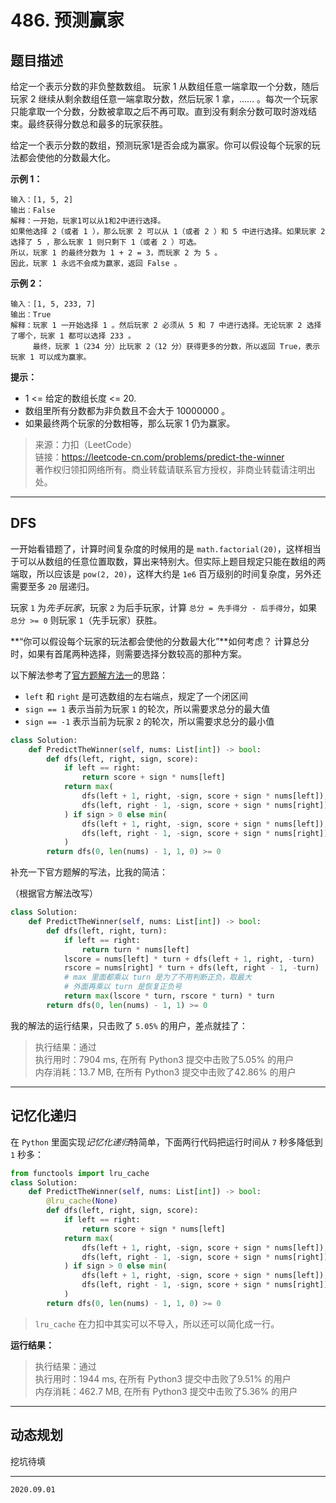 # 486. 预测赢家

## 题目描述

给定一个表示分数的非负整数数组。 玩家 1 从数组任意一端拿取一个分数，随后玩家 2 继续从剩余数组任意一端拿取分数，然后玩家 1 拿，…… 。每次一个玩家只能拿取一个分数，分数被拿取之后不再可取。直到没有剩余分数可取时游戏结束。最终获得分数总和最多的玩家获胜。

给定一个表示分数的数组，预测玩家1是否会成为赢家。你可以假设每个玩家的玩法都会使他的分数最大化。

**示例 1：**

```text
输入：[1, 5, 2]
输出：False
解释：一开始，玩家1可以从1和2中进行选择。
如果他选择 2（或者 1 ），那么玩家 2 可以从 1（或者 2 ）和 5 中进行选择。如果玩家 2 选择了 5 ，那么玩家 1 则只剩下 1（或者 2 ）可选。
所以，玩家 1 的最终分数为 1 + 2 = 3，而玩家 2 为 5 。
因此，玩家 1 永远不会成为赢家，返回 False 。
```

**示例 2：**

```text
输入：[1, 5, 233, 7]
输出：True
解释：玩家 1 一开始选择 1 。然后玩家 2 必须从 5 和 7 中进行选择。无论玩家 2 选择了哪个，玩家 1 都可以选择 233 。
     最终，玩家 1（234 分）比玩家 2（12 分）获得更多的分数，所以返回 True，表示玩家 1 可以成为赢家。
```

**提示：**

- 1 <= 给定的数组长度 <= 20.
- 数组里所有分数都为非负数且不会大于 10000000 。
- 如果最终两个玩家的分数相等，那么玩家 1 仍为赢家。

> 来源：力扣（LeetCode）  
> 链接：<https://leetcode-cn.com/problems/predict-the-winner>  
> 著作权归领扣网络所有。商业转载请联系官方授权，非商业转载请注明出处。

---

## DFS

一开始看错题了，计算时间复杂度的时候用的是 `math.factorial(20)`，这样相当于可以从数组的任意位置取数，算出来特别大。但实际上题目规定只能在数组的两端取，所以应该是 `pow(2, 20)`，这样大约是 `1e6` 百万级别的时间复杂度，另外还需要至多 `20` 层递归。

玩家 `1` 为*先手玩家*，玩家 `2` 为后手玩家，计算 `总分 = 先手得分 - 后手得分`，如果 `总分 >= 0` 则玩家 `1`（先手玩家）获胜。

**“你可以假设每个玩家的玩法都会使他的分数最大化”**如何考虑？
计算总分时，如果有首尾两种选择，则需要选择分数较高的那种方案。

以下解法参考了[官方题解方法一](https://leetcode-cn.com/problems/predict-the-winner/solution/yu-ce-ying-jia-by-leetcode-solution/)的思路：

- `left` 和 `right` 是可选数组的左右端点，规定了一个闭区间
- `sign == 1` 表示当前为玩家 `1` 的轮次，所以需要求总分的最大值
- `sign == -1` 表示当前为玩家 `2` 的轮次，所以需要求总分的最小值

```python
class Solution:
    def PredictTheWinner(self, nums: List[int]) -> bool:
        def dfs(left, right, sign, score):
            if left == right:
                return score + sign * nums[left]
            return max(
                dfs(left + 1, right, -sign, score + sign * nums[left]),
                dfs(left, right - 1, -sign, score + sign * nums[right])
            ) if sign > 0 else min(
                dfs(left + 1, right, -sign, score + sign * nums[left]),
                dfs(left, right - 1, -sign, score + sign * nums[right])
            )
        return dfs(0, len(nums) - 1, 1, 0) >= 0
```

补充一下官方题解的写法，比我的简洁：

（根据官方解法改写）

```python
class Solution:
    def PredictTheWinner(self, nums: List[int]) -> bool:
        def dfs(left, right, turn):
            if left == right:
                return turn * nums[left]
            lscore = nums[left] * turn + dfs(left + 1, right, -turn)
            rscore = nums[right] * turn + dfs(left, right - 1, -turn)
            # max 里面都乘以 turn 是为了不用判断正负，取最大
            # 外面再乘以 turn 是恢复正负号
            return max(lscore * turn, rscore * turn) * turn
        return dfs(0, len(nums) - 1, 1) >= 0
```

我的解法的运行结果，只击败了 `5.05%` 的用户，差点就挂了：

> 执行结果：通过  
> 执行用时：7904 ms, 在所有 Python3 提交中击败了5.05% 的用户  
> 内存消耗：13.7 MB, 在所有 Python3 提交中击败了42.86% 的用户

---

## 记忆化递归

在 `Python` 里面实现*记忆化递归*特简单，下面两行代码把运行时间从 `7` 秒多降低到 `1` 秒多：

```python
from functools import lru_cache
class Solution:
    def PredictTheWinner(self, nums: List[int]) -> bool:
        @lru_cache(None)
        def dfs(left, right, sign, score):
            if left == right:
                return score + sign * nums[left]
            return max(
                dfs(left + 1, right, -sign, score + sign * nums[left]),
                dfs(left, right - 1, -sign, score + sign * nums[right])
            ) if sign > 0 else min(
                dfs(left + 1, right, -sign, score + sign * nums[left]),
                dfs(left, right - 1, -sign, score + sign * nums[right])
            )
        return dfs(0, len(nums) - 1, 1, 0) >= 0
```

> `lru_cache` 在力扣中其实可以不导入，所以还可以简化成一行。

**运行结果：**

> 执行结果：通过  
> 执行用时：1944 ms, 在所有 Python3 提交中击败了9.51% 的用户  
> 内存消耗：462.7 MB, 在所有 Python3 提交中击败了5.36% 的用户

---

## 动态规划

挖坑待填

---

`2020.09.01`
